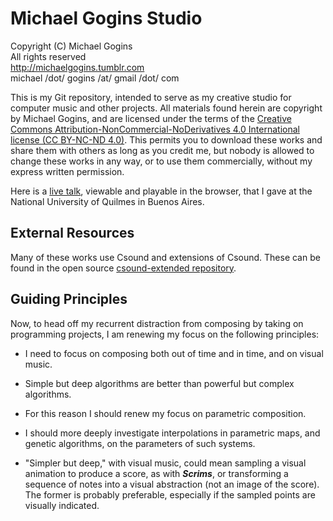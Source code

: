 # Michael Gogins Studio

Copyright (C) Michael Gogins<br>
All rights reserved<br>
http://michaelgogins.tumblr.com<br>
michael /dot/ gogins /at/ gmail /dot/ com

This is my Git repository, intended to serve as my creative studio for computer music and other projects. All materials found herein are copyright by Michael Gogins, and are licensed under the terms of the [Creative Commons Attribution-NonCommercial-NoDerivatives 4.0 International license (CC BY-NC-ND 4.0)](https://creativecommons.org/licenses/by-nc-nd/4.0/legalcode). This permits you to download these works and share them with others as long as you credit me, but nobody is allowed to change these works in any way, or to use them commercially, without my express written permission.

Here is a [live talk](https://gogins.github.io/michael.gogins.studio/live_talks/algorithmic_composition.html), viewable and playable in the browser, that I gave at the National University of Quilmes in Buenos Aires.

## External Resources

Many of these works use Csound and extensions of Csound. These can be found in the open source [csound-extended repository](https://github.com/gogins/csound-extended).

## Guiding Principles

Now, to head off my recurrent distraction from composing by taking on programming projects, I am renewing my focus on the following principles:

* I need to focus on composing both out of time and in time, and on visual music.

* Simple but deep algorithms are better than powerful but complex algorithms.

* For this reason I should renew my focus on parametric composition.

* I should more deeply investigate interpolations in parametric maps, and genetic algorithms, on the parameters of such systems.

* "Simpler but deep," with visual music, could mean sampling a visual animation to produce a score, as with _**Scrims**_, or transforming a sequence of notes into a visual abstraction (not an image of the score). The former is probably preferable, especially if the sampled points are visually indicated.


